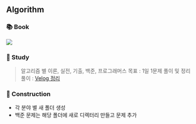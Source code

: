 ## Algorithm

### 📚 Book
![](https://velog.velcdn.com/images/sh0204/post/9e2fb185-3247-4285-b7c6-ed9c5fe39d16/image.png)


### 📝 Study
> 알고리즘 별 이론, 실전, 기출, 백준, 프로그래머스
> 목표 : 1일 1문제 풀이 및 정리  
> 풀이 : [Velog 정리](https://velog.io/@sh0204)  

### 🌴 Construction
- 각 분야 별 새 폴더 생성 
- 백준 문제는 해당 폴더에 새로 디렉터리 만들고 문제 추가
